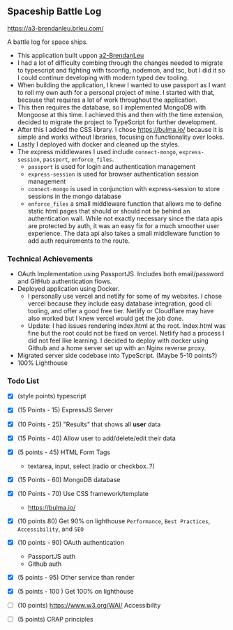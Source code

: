 ## Spaceship Battle Log

https://a3-brendanleu.brleu.com/

A battle log for space ships.

- This application built uppon [a2-BrendanLeu](https://github.com/Banakin/a2-BrendanLeu)
- I had a lot of difficulty combing through the changes needed to migrate to typescript and fighting with tsconfig, nodemon, and tsc, but I did it so I could continue developing with modern typed dev tooling.
- When building the application, I knew I wanted to use passport as I want to roll my own auth for a personal project of mine. I started with that, because that requires a lot of work throughout the application.
- This then requires the database, so I implemented MongoDB with Mongoose at this time. I achieved this and then with the time extension, decided to migrate the project to TypeScript for further development.
- After this I added the CSS library. I chose https://bulma.io/ because it is simple and works without libraries, focusing on functionality over looks.
- Lastly I deployed with docker and cleaned up the styles.
- The express middlewares I used include `connect-mongo`, `express-session`, `passport`, `enforce_files`.
  - `passport` is used for login and authentication management
  - `express-session` is used for browser authentication session management
  - `connect-mongo` is used in conjunction with express-session to store sessions in the mongo database
  - `enforce_files` a small middleware function that allows me to define static html pages that should or should not be behind an authentication wall. While not exactly necessary since the data apis are protected by auth, it was an easy fix for a much smoother user experience. The data api also takes a small middleware function to add auth requirements to the route.

### Technical Achievements
- OAuth Implementation using PassportJS. Includes both email/password and GitHub authentication flows.
- Deployed application using Docker.
  - I personally use vercel and netlify for some of my websites. I chose vercel because they include easy database integration, good cli tooling, and offer a good free tier. Netlify or Cloudflare may have also worked but I knew vercel would get the job done.
  - Update: I had issues rendering index.html at the root. Index.html was fine but the root could not be fixed on vercel. Netlify had a process I did not feel like learning. I decided to deploy with docker using Github and a home server set up with an Nginx reverse proxy.
- Migrated server side codebase into TypeScript. (Maybe 5-10 points?)
- 100% Lighthouse

### Todo List
- [x] (style points) typescript

- [x] (15 Points - 15) ExpressJS Server
- [x] (10 Points - 25) "Results" that shows all **user** data
- [x] (15 Points - 40) Allow user to add/delete/edit their data
- [x] (5 points - 45) HTML Form Tags
  - textarea, input, select (radio or checkbox..?)
- [x] (15 Points - 60) MongoDB database
- [x] (10 Points - 70) Use CSS framework/template
  - https://bulma.io/
- [x] (10 points 80) Get 90% on lighthouse `Performance`, `Best Practices`, `Accessibility`, and `SEO`

- [x] (10 points - 90) OAuth authentication
  - PassportJS auth
  - Github auth
- [x] (5 points - 95) Other service than render
- [x] (5 points - 100 ) Get 100% on lighthouse

- [ ] (10 points) https://www.w3.org/WAI/ Accessibility
- [ ] (5 points) CRAP principles
